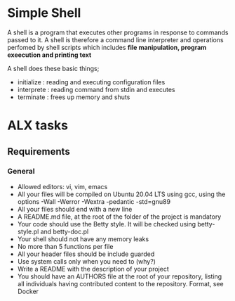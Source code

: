# Simple Shell #

A shell is a program that executes other programs in response to commands passed to it.
A shell is therefore a command line interpreter and operations perfomed by shell scripts which includes **file manipulation, program exeecution and printing text**

A shell does these basic things;
- initialize : reading and executing configuration files
- interprete : reading command from stdin and executes
- terminate : frees up memory and shuts

# ALX tasks #
## Requirements ##
### General ###
- Allowed editors: vi, vim, emacs
- All your files will be compiled on Ubuntu 20.04 LTS using gcc, using the options -Wall -Werror -Wextra -pedantic -std=gnu89
- All your files should end with a new line
- A README.md file, at the root of the folder of the project is mandatory
- Your code should use the Betty style. It will be checked using betty-style.pl and betty-doc.pl
- Your shell should not have any memory leaks
- No more than 5 functions per file
- All your header files should be include guarded
- Use system calls only when you need to (why?)
- Write a README with the description of your project
- You should have an AUTHORS file at the root of your repository, listing all individuals having contributed content to the repository. Format, see Docker

